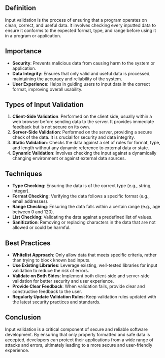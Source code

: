 ## Definition
Input validation is the process of ensuring that a program operates on clean, correct, and useful data. It involves checking every inputted data to ensure it conforms to the expected format, type, and range before using it in a program or application.

## Importance
- **Security**: Prevents malicious data from causing harm to the system or application.
- **Data Integrity**: Ensures that only valid and useful data is processed, maintaining the accuracy and reliability of the system.
- **User Experience**: Helps in guiding users to input data in the correct format, improving overall usability.

## Types of Input Validation
1. **Client-Side Validation**: Performed on the client side, usually within a web browser before sending data to the server. It provides immediate feedback but is not secure on its own.
2. **Server-Side Validation**: Performed on the server, providing a secure check of the data. It is crucial for security and data integrity.
3. **Static Validation**: Checks the data against a set of rules for format, type, and length without any dynamic reference to external data or state.
4. **Dynamic Validation**: Involves checking the input against a dynamically changing environment or against external data sources.

## Techniques
- **Type Checking**: Ensuring the data is of the correct type (e.g., string, integer).
- **Format Checking**: Verifying the data follows a specific format (e.g., email addresses).
- **Range Checking**: Ensuring the data falls within a certain range (e.g., age between 0 and 120).
- **List Checking**: Validating the data against a predefined list of values.
- **Sanitization**: Removing or replacing characters in the data that are not allowed or could be harmful.

## Best Practices
- **Whitelist Approach**: Only allow data that meets specific criteria, rather than trying to block known bad inputs.
- **Use Existing Libraries**: Leverage existing, well-tested libraries for input validation to reduce the risk of errors.
- **Validate on Both Sides**: Implement both client-side and server-side validation for better security and user experience.
- **Provide Clear Feedback**: When validation fails, provide clear and constructive feedback to the user.
- **Regularly Update Validation Rules**: Keep validation rules updated with the latest security practices and standards.

## Conclusion
Input validation is a critical component of secure and reliable software development. By ensuring that only properly formatted and safe data is accepted, developers can protect their applications from a wide range of attacks and errors, ultimately leading to a more secure and user-friendly experience.